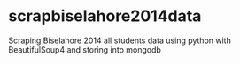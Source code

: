 # scrapbiselahore2014data
Scraping Biselahore 2014 all students data using python with BeautifulSoup4 and storing into mongodb
